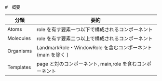 #　概要

| 分類      | 要約                                                         |
| --------- | ------------------------------------------------------------ |
| Atoms     | role を有す要素一つ以下で構成されるコンポーネント            |
| Molecules | role を有す要素二つ以上で構成されるコンポーネント            |
| Organisms | LandmarkRole・WindowRole を含むコンポーネント (main を除く ) |
| Templates | page と対のコンポーネント, main,role を含むコンポーネント    |
